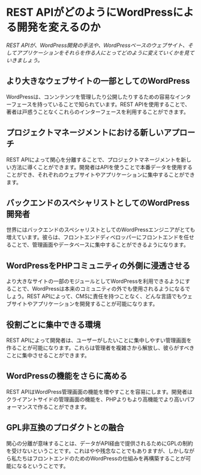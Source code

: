 # REST APIがどのようにWordPressによる開発を変えるのか

*REST APIが、WordPress開発の手法や、WordPressベースのウェブサイト、そしてアプリケーションをそれらを作る人にとってどのように変えていくかを見ていきましょう。*

## より大きなウェブサイトの一部としてのWordPress

WordPressは、コンンテンツを管理したり公開したりするための容易なインターフェースを持っていることで知られています。REST APIを使用することで、著者は戸惑うことなくこれらのインターフェースを利用することができます。

## プロジェクトマネージメントにおける新しいアプローチ

REST APIによって関心を分離することで、プロジェクトマネージメントを新しい方法に導くことができます。開発者はAPIを使うことで本番データを使用することができ、それぞれのウェブサイトやアプリケーションに集中することができます。

## バックエンドのスペシャリストとしてのWordPress開発者

世界にはバックエンドのスペシャリストとしてのWordPressエンジニアがとても増えています。彼らは、フロントエンドディベロッパーにフロントエンドを任せることで、管理画面やデータベースに集中することができるようになります。
## WordPressをPHPコミュニティの外側に浸透させる

より大きなサイトの一部のモジュールとしてWordPressを利用できるようにすることで、WordPressは本来のコミュニティの外でも使用されるようになるでしょう。REST APIによって、CMSに責任を持つことなく、どんな言語でもウェブサイトやアプリケーションを開発することが可能になります。

## 役割ごとに集中できる環境

REST APIによって開発者は、ユーザーがしたいことに集中しやすい管理画面を作ることが可能になります。これらは管理者を複雑さから解放し、彼らがすべきことに集中させることができます。
## WordPressの機能をさらに高める

REST APIはWordPress管理画面の機能を増やすことを容易にします。開発者はクライアントサイドの管理画面の機能を、PHPよりもより高機能でより高いパフォーマンスで作ることができます。

## GPL非互換のプロダクトとの融合

関心の分離が意味することは、データがAPI経由で提供されるためにGPLの制約を受けないということです。これはやや残念なことでもありますが、しかしながら私たちはフロントエンドのためのWordPressの仕組みを再構築することが可能になるということです。
